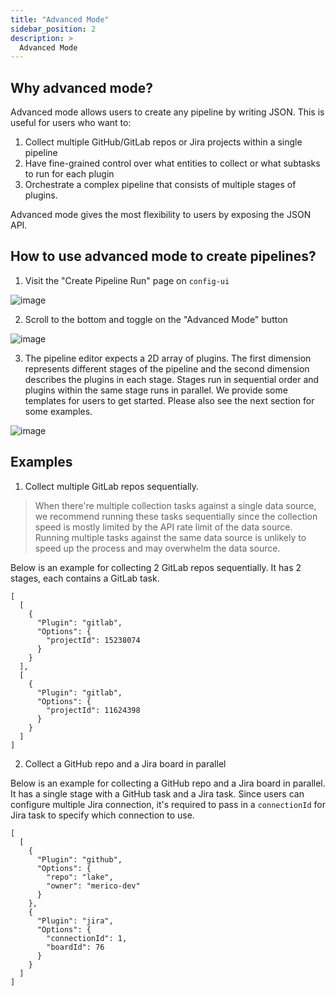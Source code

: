 ```yaml
---
title: "Advanced Mode"
sidebar_position: 2
description: >
  Advanced Mode
---
```



## Why advanced mode?

Advanced mode allows users to create any pipeline by writing JSON. This is useful for users who want to:

1. Collect multiple GitHub/GitLab repos or Jira projects within a single pipeline
2. Have fine-grained control over what entities to collect or what subtasks to run for each plugin
3. Orchestrate a complex pipeline that consists of multiple stages of plugins.

Advanced mode gives the most flexibility to users by exposing the JSON API.

## How to use advanced mode to create pipelines?

1. Visit the "Create Pipeline Run" page on `config-ui`

![image](https://user-images.githubusercontent.com/2908155/164569669-698da2f2-47c1-457b-b7da-39dfa7963e09.png)

2. Scroll to the bottom and toggle on the "Advanced Mode" button

![image](https://user-images.githubusercontent.com/2908155/164570039-befb86e2-c400-48fe-8867-da44654194bd.png)

3. The pipeline editor expects a 2D array of plugins. The first dimension represents different stages of the pipeline and the second dimension describes the plugins in each stage. Stages run in sequential order and plugins within the same stage runs in parallel. We provide some templates for users to get started. Please also see the next section for some examples.

![image](https://user-images.githubusercontent.com/2908155/164576122-fc015fea-ca4a-48f2-b2f5-6f1fae1ab73c.png)

## Examples

1. Collect multiple GitLab repos sequentially.

>When there're multiple collection tasks against a single data source, we recommend running these tasks sequentially since the collection speed is mostly limited by the API rate limit of the data source.
>Running multiple tasks against the same data source is unlikely to speed up the process and may overwhelm the data source.


Below is an example for collecting 2 GitLab repos sequentially. It has 2 stages, each contains a GitLab task.


```
[
  [
    {
      "Plugin": "gitlab",
      "Options": {
        "projectId": 15238074
      }
    }
  ],
  [
    {
      "Plugin": "gitlab",
      "Options": {
        "projectId": 11624398
      }
    }
  ]
]
```


2. Collect a GitHub repo and a Jira board in parallel

Below is an example for collecting a GitHub repo and a Jira board in parallel. It has a single stage with a GitHub task and a Jira task. Since users can configure multiple Jira connection, it's required to pass in a `connectionId` for Jira task to specify which connection to use.

```
[
  [
    {
      "Plugin": "github",
      "Options": {
        "repo": "lake",
        "owner": "merico-dev"
      }
    },
    {
      "Plugin": "jira",
      "Options": {
        "connectionId": 1,
        "boardId": 76
      }
    }
  ]
]
```
